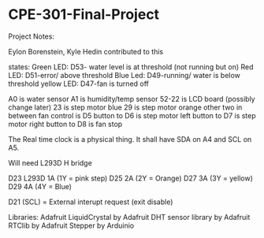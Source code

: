 # CPE-301-Final-Project

Project Notes:

Eylon Borenstein, Kyle Hedin contributed to this

states: 
Green LED: D53- water level is at threshold (not running but on)
Red LED: D51-error/ above threshold
Blue Led: D49-running/ water is below threshold
yellow LED: D47-fan is turned off


A0 is water sensor
A1 is humidity/temp sensor
52-22 is LCD board (possibly change later)
23 is step motor blue
29 is step motor orange
other two in between 
fan control is D5
button to D6 is step motor left
button to D7 is step motor right
button to D8 is fan stop


The Real time clock is a physical thing. It shall have SDA on A4 and SCL on A5.


Will need L293D H bridge


D23 L293D 1A (1Y = pink step)
D25 2A (2Y = Orange)
D27 3A (3Y = yellow)
D29 4A (4Y = Blue)

D21 (SCL) = External interupt request (exit disable)

Libraries:
Adafruit LiquidCrystal by Adafruit
DHT sensor library by Adafruit
RTClib by Adafruit
Stepper by Arduinio
